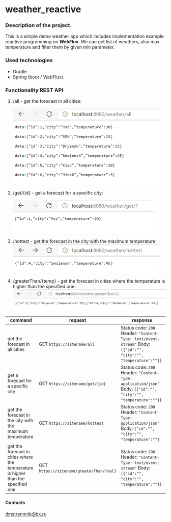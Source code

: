 # weather_reactive
### Description of the project.
This is a simple demo weather app which includes implementation example reactive programming on ***WebFlux***. We can get list of weathers, also max temperature and filter them by given min parameter.

### Used technologies
- Gradle
- Spring (boot / WebFlux).

### Functionality REST API
1. /all - get the forecast in all cities:
   
   ![GitHub Logo](images/All.png)
   

2. /get/{id} - get a forecast for a specific city:
   
   ![GitHub Logo](images/getid.png)
   

3. /hottest - get the forecast in the city with the maximum temperature:
   ![GitHub Logo](images/hottest.png)
   

4. /greaterThan/{temp} - get the forecast in cities where the temperature is higher than the specified one:
   ![GitHub Logo](images/Great.png)

| command                               | request                                                           | response                                                                                                                                     |
|---------------------------------------|------------------------------------------------------------------|-------------------------------------------------------------------------------------------------------------------------------------------|
| get the forecast in all cities      | GET ```https://sitename/all```                                       | Status code: ```200``` Header: ```"Content-Type: text/event-stream"```  Body: ```[{"id":"", "city":"", "temperature":""}]``` |
| get a forecast for a specific city  | GET ```https://sitename/get/{id}```                                  | Status code: ```200``` Header: ```"Content-Type: application/json"```  Body: ```{{"id":"", "city":"", "temperature":""}}```                                            |
| get the forecast in the city with the maximum temperature | GET ```https://sitename/hottest``` | Status code: ```200``` Header: ```"Content-Type: application/json"``` Body: ```{"id":"", "city":"", "temperature":""}```                                                                              |
| get the forecast in cities where the temperature is higher than the specified one | GET ```https://sitename/greaterThan/{val}``` | Status code: ```200``` Header: ```"Content-Type: text/event-stream"``` Body: ```[{"id":"", "city":"", "temperature":""}]```

#### Contacts
dmstrannnik@bk.ru